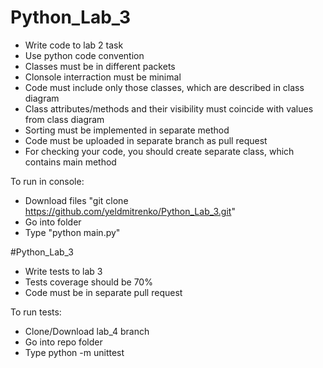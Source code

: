 # Python_Lab_3

- Write code to lab 2 task
- Use python code convention
- Classes must be in different packets
- Clonsole interraction must be minimal
- Code must include only those classes, which are described in class diagram
- Class attributes/methods and their visibility must coincide with values from class diagram
- Sorting must be implemented in separate method
- Code must be uploaded in separate branch as pull request
- For checking your code, you should create separate class, which contains main method


To run in console:
- Download files "git clone https://github.com/yeldmitrenko/Python_Lab_3.git"
- Go into folder
- Type "python main.py"

#Python_Lab_3

- Write tests to lab 3
- Tests coverage should be 70%
- Code must be in separate pull request

To run tests:
- Clone/Download lab_4 branch
- Go into repo folder
- Type python -m unittest